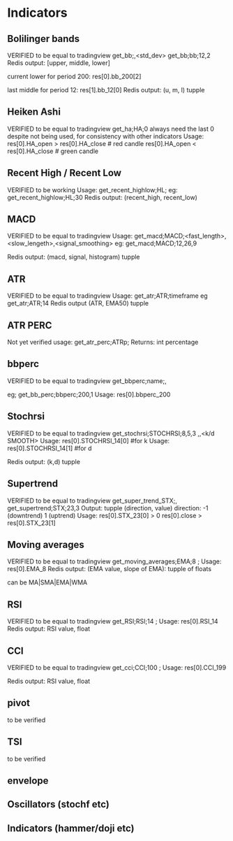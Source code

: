 # Indicators

## Bolilinger bands
VERIFIED to be equal to tradingview
get_bb;<name><period>,<std_dev>
get_bb;bb;12,2
Redis output: [upper, middle, lower]

current lower for period 200:
res[0].bb_200[2]

last middle for period 12:
res[1].bb_12[0]
Redis output: (u, m, l) tupple

## Heiken Ashi
VERIFIED to be equal to tradingview
get_ha;HA;0
always need the last 0 despite not being used, for consistency with other indicators
Usage:
res[0].HA_open > res[0].HA_close # red candle
res[0].HA_open < res[0].HA_close # green candle

## Recent High / Recent Low
VERIFIED to be working
Usage: get_recent_highlow;HL;<candles>
eg: get_recent_highlow;HL;30
Redis output: (recent_high, recent_low)

## MACD
VERIFIED to be equal to tradingview
Usage: get_macd;MACD;<fast_length>,<slow_lengeth>,<signal_smoothing>
eg: get_macd;MACD;12,26,9

Redis output: (macd, signal, histogram) tupple

## ATR
VERIFIED to be equal to tradingview
Usage: get_atr;ATR;timeframe
eg get_atr;ATR;14
Redis output (ATR, EMA50) tupple


## ATR PERC
Not yet verified
usage: get_atr_perc;ATRp;<ATR length><Period lookback>
Returns: int percentage


## bbperc
VERIFIED to be equal to tradingview
get_bbperc;name;<period>,<std dev>

eg; get_bb_perc;bbperc;200,1
Usage: res[0].bbperc_200

## Stochrsi
VERIFIED to be equal to tradingview
get_stochrsi;STOCHRSI;8,5,3
<RSI length>,<STOCH length>,<k/d SMOOTH>
Usage: res[0].STOCHRSI_14[0] #for k
Usage: res[0].STOCHRSI_14[1] #for d

Redis output: (k,d) tupple

## Supertrend
VERIFIED to be equal to tradingview
get_super_trend_STX;<ATR Period>,<ATR Multiplier>
get_supertrend;STX;23,3
Output: tupple (direction, value)
direction: -1 (downtrend)
            1 (uptrend)
Usage:
res[0].STX_23[0] > 0
res[0].close > res[0].STX_23[1]

## Moving averages
VERIFIED to be equal to tradingview
get_moving_averages;EMA;8
<function>;<MA><timeframe>
Usage: res[0].EMA_8
Redis output: (EMA value, slope of EMA): tupple of floats

<MA> can be MA|SMA|EMA|WMA

## RSI
VERIFIED to be equal to tradingview
get_RSI;RSI;14
<function>;<string><RSI length>
Usage: res[0].RSI_14
Redis output: RSI value, float

## CCI
VERIFIED to be equal to tradingview
get_cci;CCI;100
<function>;<string><CCI length>
Usage: res[0].CCI_199

Redis output: RSI value, float

## pivot
to be verified

## TSI
to be verified

## envelope


## Oscillators (stochf etc)

## Indicators (hammer/doji etc)
